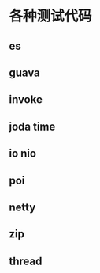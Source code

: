 # 各种测试代码




## es

## guava

## invoke

## joda time

## io nio

## poi

## netty

## zip

## thread